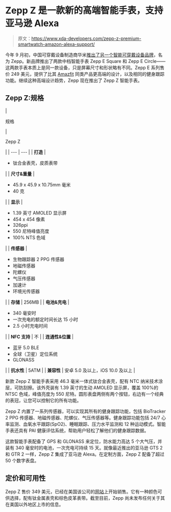 # Zepp Z 是一款新的高端智能手表，支持亚马逊 Alexa

> 原文：<https://www.xda-developers.com/zepp-z-premium-smartwatch-amazon-alexa-support/>

今年 9 月初，中国可穿戴设备制造商华米[推出了另一个智能可穿戴设备品牌](https://www.xda-developers.com/zepp-e-circle-square-smartwatches-amazfit-us-uk/)，名为 Zepp。新品牌推出了两款中档智能手表 Zepp E Square 和 Zepp E Circle——这两款手表本质上是同一款设备，只是屏幕尺寸和形状略有不同。Zepp E 系列售价 249 美元，提供了比其 [Amazfit](https://www.xda-developers.com/tag/amazfit-watch/) 同类产品更高端的设计，以及相同的健身跟踪功能。继续这种高端设计趋势，Zepp 现在推出了 Zepp Z 智能手表。

## Zepp Z:规格

| 

规格

 | 

Zepp Z

 |
| --- | --- |
| **打造** | 

*   钛合金表壳，皮质表带

 |
| **尺寸&重量** | 

*   45.9 x 45.9 x 10.75mm 毫米
*   40 克

 |
| **显示** | 

*   1.39 英寸 AMOLED 显示屏
*   454 x 454 像素
*   326ppi
*   550 尼特峰值亮度
*   100% NTS 色域

 |
| **传感器** | 

*   生物跟踪器 2 PPG 传感器
*   地磁传感器
*   陀螺仪
*   气压传感器
*   加速计
*   环境光传感器

 |
| **存储** | 256MB |
| **电池&充电** | 

*   340 毫安时
*   一次充电的额定时间长达 15 小时
*   2.5 小时充电时间

 |
| **NFC 支持** | 不 |
| **连通性&位置** | 

*   蓝牙 5.0 BLE
*   全球（卫星）定位系统
*   GLONASS

 |
| **抗水性** | 5ATM |
| **兼容性** | 安卓 5.0 及以上，iOS 10.0 及以上 |

新款 Zepp Z 智能手表采用 46.3 毫米一体式钛合金表壳，配有 NTC 纳米技术涂层，可防刮擦。该外壳装有 1.39 英寸的生动 AMOLED 显示屏，覆盖 100%的 NTSC 色域，峰值亮度为 550 尼特。圆形表盘两侧有两个按钮，右边有一个经典的表冠，让您可以控制它的所有功能。

Zepp Z 内置了一系列传感器，可以实现其所有的健身跟踪功能，包括 BioTracker 2 PPG 传感器、地磁传感器、陀螺仪、气压传感器等。健身跟踪功能包括 24/7 心率监测、血氧水平跟踪(SpO2)、睡眠跟踪、压力水平监测和 12 种运动模式。智能手表还具有 PAI 健康评估系统，帮助用户轻松了解他们的健身跟踪数据。

这款智能手表配备了 GPS 和 GLONASS 来定位，防水能力高达 5 个大气压，并装有 340 毫安时的电池，一次充电可持续 15 天。就像最近推出的亚马逊 GTS 2 和 GTR 2 一样，Zepp Z 集成了亚马逊 Alexa。在定制方面，Zepp Z 配备了超过 50 个数字表盘。

## 定价和可用性

Zepp Z 售价 349 美元，已经在美国该公司的[网站](https://us.zepp.com/products/zepp-z)上开始销售。它有一种颜色可供选择，配有钛金属表壳和棕色皮革表带。截至目前，Zepp 尚未发布任何关于其在美国以外地区上市的信息。